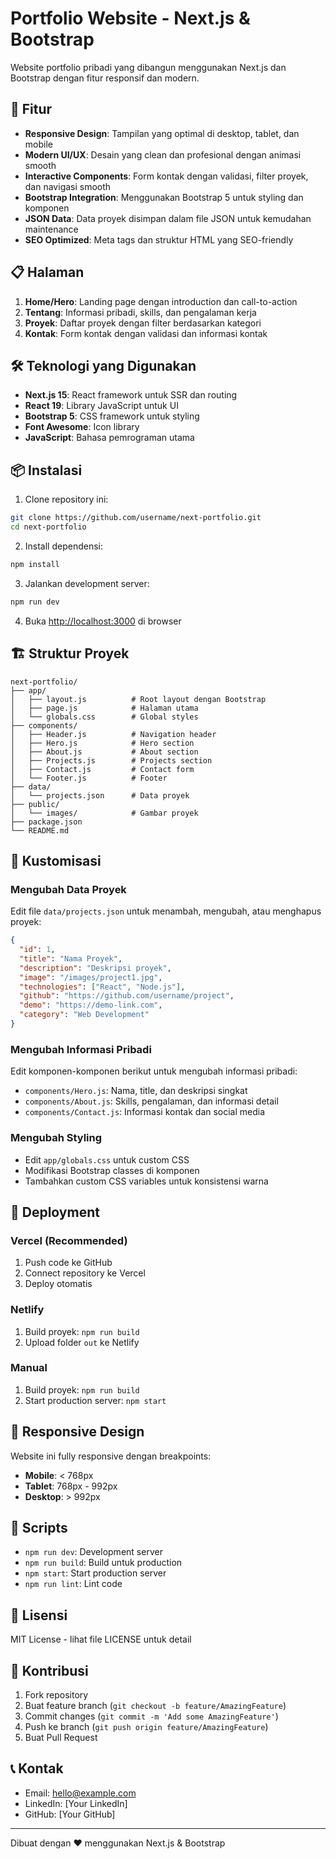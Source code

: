 # Portfolio Website - Next.js & Bootstrap

Website portfolio pribadi yang dibangun menggunakan Next.js dan Bootstrap dengan fitur responsif dan modern.

## 🚀 Fitur

- **Responsive Design**: Tampilan yang optimal di desktop, tablet, dan mobile
- **Modern UI/UX**: Desain yang clean dan profesional dengan animasi smooth
- **Interactive Components**: Form kontak dengan validasi, filter proyek, dan navigasi smooth
- **Bootstrap Integration**: Menggunakan Bootstrap 5 untuk styling dan komponen
- **JSON Data**: Data proyek disimpan dalam file JSON untuk kemudahan maintenance
- **SEO Optimized**: Meta tags dan struktur HTML yang SEO-friendly

## 📋 Halaman

1. **Home/Hero**: Landing page dengan introduction dan call-to-action
2. **Tentang**: Informasi pribadi, skills, dan pengalaman kerja
3. **Proyek**: Daftar proyek dengan filter berdasarkan kategori
4. **Kontak**: Form kontak dengan validasi dan informasi kontak

## 🛠️ Teknologi yang Digunakan

- **Next.js 15**: React framework untuk SSR dan routing
- **React 19**: Library JavaScript untuk UI
- **Bootstrap 5**: CSS framework untuk styling
- **Font Awesome**: Icon library
- **JavaScript**: Bahasa pemrograman utama

## 📦 Instalasi

1. Clone repository ini:
```bash
git clone https://github.com/username/next-portfolio.git
cd next-portfolio
```

2. Install dependensi:
```bash
npm install
```

3. Jalankan development server:
```bash
npm run dev
```

4. Buka [http://localhost:3000](http://localhost:3000) di browser

## 🏗️ Struktur Proyek

```
next-portfolio/
├── app/
│   ├── layout.js          # Root layout dengan Bootstrap
│   ├── page.js            # Halaman utama
│   └── globals.css        # Global styles
├── components/
│   ├── Header.js          # Navigation header
│   ├── Hero.js            # Hero section
│   ├── About.js           # About section
│   ├── Projects.js        # Projects section
│   ├── Contact.js         # Contact form
│   └── Footer.js          # Footer
├── data/
│   └── projects.json      # Data proyek
├── public/
│   └── images/            # Gambar proyek
├── package.json
└── README.md
```

## 📝 Kustomisasi

### Mengubah Data Proyek
Edit file `data/projects.json` untuk menambah, mengubah, atau menghapus proyek:

```json
{
  "id": 1,
  "title": "Nama Proyek",
  "description": "Deskripsi proyek",
  "image": "/images/project1.jpg",
  "technologies": ["React", "Node.js"],
  "github": "https://github.com/username/project",
  "demo": "https://demo-link.com",
  "category": "Web Development"
}
```

### Mengubah Informasi Pribadi
Edit komponen-komponen berikut untuk mengubah informasi pribadi:
- `components/Hero.js`: Nama, title, dan deskripsi singkat
- `components/About.js`: Skills, pengalaman, dan informasi detail
- `components/Contact.js`: Informasi kontak dan social media

### Mengubah Styling
- Edit `app/globals.css` untuk custom CSS
- Modifikasi Bootstrap classes di komponen
- Tambahkan custom CSS variables untuk konsistensi warna

## 🚀 Deployment

### Vercel (Recommended)
1. Push code ke GitHub
2. Connect repository ke Vercel
3. Deploy otomatis

### Netlify
1. Build proyek: `npm run build`
2. Upload folder `out` ke Netlify

### Manual
1. Build proyek: `npm run build`
2. Start production server: `npm start`

## 📱 Responsive Design

Website ini fully responsive dengan breakpoints:
- **Mobile**: < 768px
- **Tablet**: 768px - 992px
- **Desktop**: > 992px

## 🔧 Scripts

- `npm run dev`: Development server
- `npm run build`: Build untuk production
- `npm start`: Start production server
- `npm run lint`: Lint code

## 📄 Lisensi

MIT License - lihat file LICENSE untuk detail

## 🤝 Kontribusi

1. Fork repository
2. Buat feature branch (`git checkout -b feature/AmazingFeature`)
3. Commit changes (`git commit -m 'Add some AmazingFeature'`)
4. Push ke branch (`git push origin feature/AmazingFeature`)
5. Buat Pull Request

## 📞 Kontak

- Email: hello@example.com
- LinkedIn: [Your LinkedIn]
- GitHub: [Your GitHub]

---

Dibuat dengan ❤️ menggunakan Next.js & Bootstrap